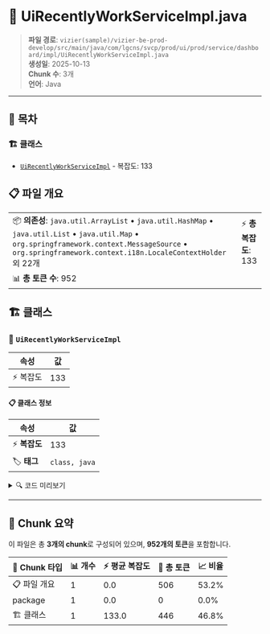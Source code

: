 # 📄 UiRecentlyWorkServiceImpl.java

> **파일 경로**: `vizier(sample)/vizier-be-prod-develop/src/main/java/com/lgcns/svcp/prod/ui/prod/service/dashboard/impl/UiRecentlyWorkServiceImpl.java`  
> **생성일**: 2025-10-13  
> **Chunk 수**: 3개  
> **언어**: Java
---

## 📑 목차

### 🏗️ 클래스
- [`UiRecentlyWorkServiceImpl`](#class-uirecentlyworkserviceimpl) - 복잡도: 133

## 📋 파일 개요

| | |
|--|--|
| 📦 **의존성**: `java.util.ArrayList` • `java.util.HashMap` • `java.util.List` • `java.util.Map` • `org.springframework.context.MessageSource` • `org.springframework.context.i18n.LocaleContextHolder` 외 22개 | ⚡ **총 복잡도**: 133 |
| 📊 **총 토큰 수**: 952 |  |



## 🏗️ 클래스

### <a id="class-uirecentlyworkserviceimpl"></a>🎯 `UiRecentlyWorkServiceImpl`

| 속성 | 값 |
|------|----|
| ⚡ 복잡도 | 133 |



#### 📋 클래스 정보

| 속성 | 값 |
|------|----|
| ⚡ **복잡도** | 133 || 📍 **라인 범위** | 37-37 |
| 🏷️ **태그** | `class, java` |

<details>
<summary>🔍 코드 미리보기</summary>

```java
public class UiRecentlyWorkServiceImpl implements UiRecentlyWorkService {
	
	private final CommonDao commonDao;
	private final DsbdRecentWorkMapper recentWorkMapper; 
	private final RecentWorkExcelHelper excelHelper;
	private final MessageSource messageSource;
	
	@Override
	public Object getRecentlyWork(RecentlyWorkSearchPagingDto searchPaging, Integer page, Integer size) {
		RecentlyWorkSearchPagingDto properties = buildProperties(searchPaging, page, size);
		PageResult<DsbdRecentlyWorkEntity> pageResultRecentlyWorkEntities = commonDao.selectPagedList("ui-dsbd-recently-work-d.findProperties", properties);
		List<DsbdRecentlyWorkEntity> recentlyWorkEntities = pageResultRecentlyWorkEntities.getElements();
		if (searchPaging.getView().equals("simple")) {
			return recentlyWorkEntities.stream...
```

**Chunk 정보**
- 🆔 **ID**: `2c35eb69604a`
- 📍 **라인**: 37-37
- 📊 **토큰**: 446
- 🏷️ **태그**: `class, java`

</details>

---





## 🧩 Chunk 요약

이 파일은 총 **3개의 chunk**로 구성되어 있으며, **952개의 토큰**을 포함합니다.

| 🧩 Chunk 타입 | 📊 개수 | ⚡ 평균 복잡도 | 📝 총 토큰 | 📈 비율 |
|---------------|--------|-------------|----------|--------|
| 📋 파일 개요 | 1 | 0.0 | 506 | 53.2% |
| package | 1 | 0.0 | 0 | 0.0% |
| 🏗️ 클래스 | 1 | 133.0 | 446 | 46.8% |

